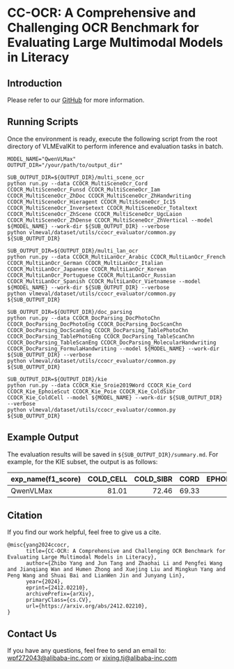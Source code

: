 # CC-OCR: A Comprehensive and Challenging OCR Benchmark for Evaluating Large Multimodal Models in Literacy

## Introduction

Please refer to our [GitHub](https://github.com/AlibabaResearch/AdvancedLiterateMachinery/tree/main/Benchmarks/CC-OCR) for more information.

## Running Scripts

Once the environment is ready, execute the following script from the root directory of VLMEvalKit
to perform inference and evaluation tasks in batch.

```shell
MODEL_NAME="QwenVLMax"
OUTPUT_DIR="/your/path/to/output_dir"

SUB_OUTPUT_DIR=${OUTPUT_DIR}/multi_scene_ocr
python run.py --data CCOCR_MultiSceneOcr_Cord CCOCR_MultiSceneOcr_Funsd CCOCR_MultiSceneOcr_Iam CCOCR_MultiSceneOcr_ZhDoc CCOCR_MultiSceneOcr_ZhHandwriting CCOCR_MultiSceneOcr_Hieragent CCOCR_MultiSceneOcr_Ic15 CCOCR_MultiSceneOcr_Inversetext CCOCR_MultiSceneOcr_Totaltext CCOCR_MultiSceneOcr_ZhScene CCOCR_MultiSceneOcr_UgcLaion CCOCR_MultiSceneOcr_ZhDense CCOCR_MultiSceneOcr_ZhVertical --model ${MODEL_NAME} --work-dir ${SUB_OUTPUT_DIR} --verbose
python vlmeval/dataset/utils/ccocr_evaluator/common.py ${SUB_OUTPUT_DIR}

SUB_OUTPUT_DIR=${OUTPUT_DIR}/multi_lan_ocr
python run.py --data CCOCR_MultiLanOcr_Arabic CCOCR_MultiLanOcr_French CCOCR_MultiLanOcr_German CCOCR_MultiLanOcr_Italian CCOCR_MultiLanOcr_Japanese CCOCR_MultiLanOcr_Korean CCOCR_MultiLanOcr_Portuguese CCOCR_MultiLanOcr_Russian CCOCR_MultiLanOcr_Spanish CCOCR_MultiLanOcr_Vietnamese --model ${MODEL_NAME} --work-dir ${SUB_OUTPUT_DIR} --verbose
python vlmeval/dataset/utils/ccocr_evaluator/common.py ${SUB_OUTPUT_DIR}

SUB_OUTPUT_DIR=${OUTPUT_DIR}/doc_parsing
python run.py --data CCOCR_DocParsing_DocPhotoChn CCOCR_DocParsing_DocPhotoEng CCOCR_DocParsing_DocScanChn CCOCR_DocParsing_DocScanEng CCOCR_DocParsing_TablePhotoChn CCOCR_DocParsing_TablePhotoEng CCOCR_DocParsing_TableScanChn CCOCR_DocParsing_TableScanEng CCOCR_DocParsing_MolecularHandwriting CCOCR_DocParsing_FormulaHandwriting --model ${MODEL_NAME} --work-dir ${SUB_OUTPUT_DIR} --verbose
python vlmeval/dataset/utils/ccocr_evaluator/common.py ${SUB_OUTPUT_DIR}

SUB_OUTPUT_DIR=${OUTPUT_DIR}/kie
python run.py --data CCOCR_Kie_Sroie2019Word CCOCR_Kie_Cord CCOCR_Kie_EphoieScut CCOCR_Kie_Poie CCOCR_Kie_ColdSibr CCOCR_Kie_ColdCell --model ${MODEL_NAME} --work-dir ${SUB_OUTPUT_DIR} --verbose
python vlmeval/dataset/utils/ccocr_evaluator/common.py ${SUB_OUTPUT_DIR}
```

## Example Output
The evaluation results will be saved in `${SUB_OUTPUT_DIR}/summary.md`. For example, for the KIE subset,
the output is as follows:

| exp_name(f1_score) |   COLD_CELL |   COLD_SIBR |   CORD |   EPHOIE_SCUT |   POIE |   sroie2019_word |   summary |
|:-------------------|------------:|------------:|-------:|--------------:|-------:|-----------------:|----------:|
| QwenVLMax          |       81.01 |       72.46 |  69.33 |          71.2 |  60.85 |            76.37 |     71.87 |


## Citation
If you find our work helpful, feel free to give us a cite.

```
@misc{yang2024ccocr,
      title={CC-OCR: A Comprehensive and Challenging OCR Benchmark for Evaluating Large Multimodal Models in Literacy},
      author={Zhibo Yang and Jun Tang and Zhaohai Li and Pengfei Wang and Jianqiang Wan and Humen Zhong and Xuejing Liu and Mingkun Yang and Peng Wang and Shuai Bai and LianWen Jin and Junyang Lin},
      year={2024},
      eprint={2412.02210},
      archivePrefix={arXiv},
      primaryClass={cs.CV},
      url={https://arxiv.org/abs/2412.02210},
}
```

## Contact Us

If you have any questions, feel free to send an email to: wpf272043@alibaba-inc.com or xixing.tj@alibaba-inc.com

